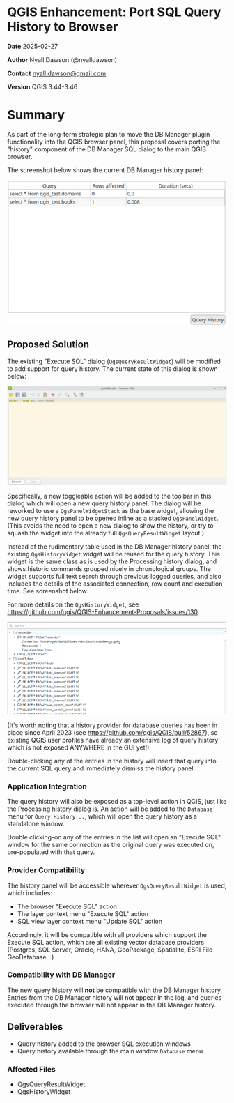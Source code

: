 # QGIS Enhancement: Port SQL Query History to Browser

**Date** 2025-02-27

**Author** Nyall Dawson (@nyalldawson)

**Contact** nyall.dawson@gmail.com

**Version** QGIS 3.44-3.46

# Summary

As part of the long-term strategic plan to move the DB Manager plugin functionality into
the QGIS browser panel, this proposal covers porting the "history" component of the DB
Manager SQL dialog to the main QGIS browser.

The screenshot below shows the current DB Manager history panel:

![db_manager_version.png](images/qep332/db_manager_version.png)

## Proposed Solution

The existing "Execute SQL" dialog (``QgsQueryResultWidget``) will be modified to add support
for query history. The current state of this dialog is shown below:

![execute_sql.png](images/qep332/execute_sql.png)

Specifically, a new toggleable action will be added to the toolbar in this dialog which will
open a new query history panel. The dialog will be reworked to use a ``QgsPanelWidgetStack``
as the base widget, allowing the new query history panel to be opened inline as a stacked
``QgsPanelWidget``. (This avoids the need to open a new dialog to show the history, or
try to squash the widget into the already full ``QgsQueryResultWidget`` layout.)

Instead of the rudimentary table used in the DB Manager history panel, the existing ``QgsHistoryWidget``
widget will be reused for the query history. This widget is the same class as is used
by the Processing history dialog, and shows historic commands grouped nicely in chronological
groups. The widget supports full text search through previous logged queries, and also includes
the details of the associated connection, row count and execution time. See screenshot below.

For more details on the ``QgsHistoryWidget``, see https://github.com/qgis/QGIS-Enhancement-Proposals/issues/130.

![history_widget.png](images/qep332/history_widget.png)

(It's worth noting that a history provider for database queries has been in place since
April 2023 (see https://github.com/qgis/QGIS/pull/52867), so existing QGIS user profiles
have already an extensive log of query history which is not exposed ANYWHERE in the
GUI yet!)

Double-clicking any of the entries in the history will insert that query into the current
SQL query and immediately dismiss the history panel.

### Application Integration

The query history will also be exposed as a top-level action in QGIS, just like the
Processing history dialog is. An action will be added to the ``Database`` menu
for ``Query History...``, which will open the query history as a standalone window.

Double clicking-on any of the entries in the list will open an "Execute SQL" window
for the same connection as the original query was executed on, pre-populated with that
query.

### Provider Compatibility

The history panel will be accessible wherever ``QgsQueryResultWidget`` is used, which includes:

- The browser "Execute SQL" action
- The layer context menu "Execute SQL" action
- SQL view layer context menu "Update SQL" action

Accordingly, it will be compatible with all providers which support the Execute SQL action,
which are all existing vector database providers (Postgres, SQL Server, Oracle, HANA, GeoPackage,
Spatialite, ESRI File GeoDatabase...)

### Compatibility with DB Manager

The new query history will **not** be compatible with the DB Manager history. Entries from
the DB Manager history will not appear in the log, and queries executed through the browser
will not appear in the DB Manager history. 

## Deliverables

- Query history added to the browser SQL execution windows
- Query history available through the main window ``Database`` menu

### Affected Files

- QgsQueryResultWidget
- QgsHistoryWidget
